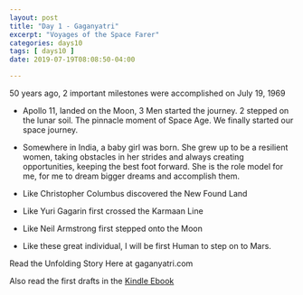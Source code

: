 ```yaml
---
layout: post
title: "Day 1 - Gaganyatri"
excerpt: "Voyages of the Space Farer"
categories: days10
tags: [ days10 ]
date: 2019-07-19T08:08:50-04:00

---
```


50 years ago,  2 important milestones were accomplished on July 19, 1969

* Apollo 11, landed on the Moon, 3 Men started the journey. 2 stepped on the lunar soil. The pinnacle moment of Space Age. We finally started our space journey.

* Somewhere in India, a baby girl was born. She grew up to be a resilient women, taking obstacles in her strides and always creating opportunities, keeping the best foot forward. She is the role model for me, for me to dream bigger dreams and accomplish them.

* Like Christopher Columbus discovered the New Found Land

* Like Yuri Gagarin first crossed the Karmaan Line

* Like Neil Armstrong first stepped onto the Moon

* Like these great individual, I will be first Human to step on to Mars.

Read the Unfolding Story Here at gaganyatri.com

Also read the first drafts in the [Kindle Ebook](https://amzn.to/2CuFTEh)
